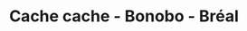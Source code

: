 ---
title: "Cache cache - Bonobo - Bréal"
url: /bain-de-bretagne/cache-cache-bonobo-breal/
shop: vêtements
---